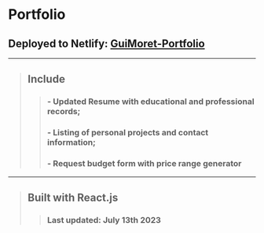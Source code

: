 # Portfolio

##  Deployed to Netlify: [GuiMoret-Portfolio](https://guimoret-portfolio.netlify.app)
---
> ## Include
>>### - Updated Resume with educational and professional records;
>>### - Listing of personal projects and contact information;
>>### - Request budget form with price range generator
---
> ## Built with **React.js**
>> ### Last updated: July 13th 2023
